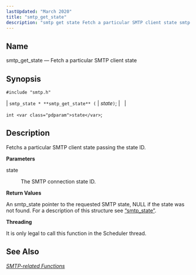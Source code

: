 ```yaml
---
lastUpdated: "March 2020"
title: "smtp_get_state"
description: "smtp get state Fetch a particular SMTP client state smtp state smtp get state state int state Fetchs a particular SMTP client state passing the state ID state The SMTP connection state ID An smtp state pointer to the requested SMTP state NULL if the state was not found For..."
---
```


<a name="apis.smtp_get_state"></a> 
## Name

smtp_get_state — Fetch a particular SMTP client state

## Synopsis

`#include "smtp.h"`

| `smtp_state * **smtp_get_state** (` | <var class="pdparam">state</var>`)`; |   |

`int <var class="pdparam">state</var>`;<a name="idp62023456"></a> 
## Description

Fetchs a particular SMTP client state passing the state ID.

**<a name="idp62024688"></a> Parameters**

<dl class="variablelist">

<dt>state</dt>

<dd>

The SMTP connection state ID.

</dd>

</dl>

**<a name="idp62027424"></a> Return Values**

An smtp_state pointer to the requested SMTP state, NULL if the state was not found. For a description of this structure see [“smtp_state”](/momentum/3/3-api/structs-smtp-state).

**<a name="idp62029008"></a> Threading**

It is only legal to call this function in the Scheduler thread.

<a name="idp62030576"></a> 
## See Also

[*SMTP-related Functions*](/momentum/3/3-api/smtp)